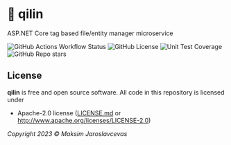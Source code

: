 # 🦄 qilin

ASP.NET Core tag based file/entity manager microservice

![GitHub Actions Workflow Status](https://img.shields.io/github/actions/workflow/status/Maksasj/qilin/test.yml?logo=github&label=build)
![GitHub License](https://img.shields.io/github/license/Maksasj/qilin)
![Unit Test Coverage](https://img.shields.io/endpoint?url=https://gist.githubusercontent.com/Maksasj/b727dbd67b0f2f25be22546948e9053b/raw/qilin-code-coverage.json)
![GitHub Repo stars](https://img.shields.io/github/stars/Maksasj/qilin?style=flat)

## License 
**qilin** is free and open source software. All code in this repository is licensed under
-  Apache-2.0 license ([LICENSE.md](https://github.com/Maksasj/qilin/blob/master/LICENSE.md) or http://www.apache.org/licenses/LICENSE-2.0)

*Copyright 2023 © Maksim Jaroslavcevas*
